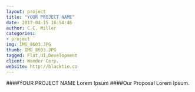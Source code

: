 ```yaml
---
layout: project
title: "YOUR PROJECT NAME"
date: 2017-04-15 16:54:46
author: C.C. Miller
categories:
- project
img: IMG_8603.JPG
thumb: IMG_8603.JPG
tagged: Flat,UI,Development
client: Wonder Corp.
website: http://blacktie.co
---
```

####YOUR PROJECT NAME
Lorem Ipsum
####Our Proposal
Lorem Ipsum.